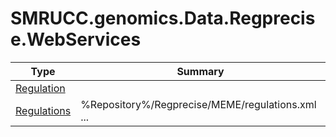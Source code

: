﻿
# SMRUCC.genomics.Data.Regprecise.WebServices

|Type|Summary|
|----|-------|
|[Regulation](./Regulation.md)||
|[Regulations](./Regulations.md)|%Repository%/Regprecise/MEME/regulations.xml ...|

